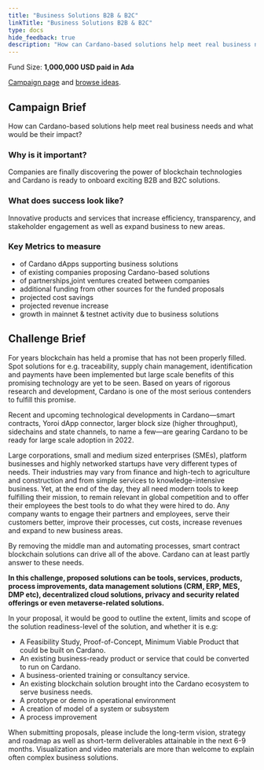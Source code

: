 ```yaml
---
title: "Business Solutions B2B & B2C"
linkTitle: "Business Solutions B2B & B2C"
type: docs
hide_feedback: true
description: "How can Cardano-based solutions help meet real business needs and what would be their impact?"
---
```

Fund Size: **1,000,000 USD paid in Ada**

[Campaign page](https://cardano.ideascale.com/c/idea/382660) and [browse ideas]().

## Campaign Brief
How can Cardano-based solutions help meet real business needs and what would be their impact?

### Why is it important?
Companies are finally discovering the power of blockchain technologies and Cardano is ready to onboard exciting B2B and B2C solutions.

### What does success look like?
Innovative products and services that increase efficiency, transparency, and stakeholder engagement as well as expand business to new areas.

### Key Metrics to measure
- of Cardano dApps supporting business solutions
- of existing companies proposing Cardano-based solutions
- of partnerships,joint ventures created between companies
- additional funding from other sources for the funded proposals
- projected cost savings
- projected revenue increase
- growth in mainnet & testnet activity due to business solutions


## Challenge Brief
For years blockchain has held a promise that has not been properly filled. Spot solutions for e.g. traceability, supply chain management, identification and payments have been implemented but large scale benefits of this promising technology are yet to be seen. Based on years of rigorous research and development, Cardano is one of the most serious contenders to fulfill this promise.

Recent and upcoming technological developments in Cardano—smart contracts, Yoroi dApp connector, larger block size (higher throughput), sidechains and state channels, to name a few—are gearing Cardano to be ready for large scale adoption in 2022.

Large corporations, small and medium sized enterprises (SMEs), platform businesses and highly networked startups have very different types of needs. Their industries may vary from finance and high-tech to agriculture and construction and from simple services to knowledge-intensive business. Yet, at the end of the day, they all need modern tools to keep fulfilling their mission, to remain relevant in global competition and to offer their employees the best tools to do what they were hired to do. Any company wants to engage their partners and employees, serve their customers better, improve their processes, cut costs, increase revenues and expand to new business areas.

By removing the middle man and automating processes, smart contract blockchain solutions can drive all of the above. Cardano can at least partly answer to these needs.

**In this challenge, proposed solutions can be tools, services, products, process improvements, data management solutions (CRM, ERP, MES, DMP etc), decentralized cloud solutions, privacy and security related offerings or even metaverse-related solutions.**

In your proposal, it would be good to outline the extent, limits and scope of the solution readiness-level of the solution, and whether it is e.g:

- A Feasibility Study, Proof-of-Concept, Minimum Viable Product that could be built on Cardano.
- An existing business-ready product or service that could be converted to run on Cardano.
- A business-oriented training or consultancy service.
- An existing blockchain solution brought into the Cardano ecosystem to serve business needs.
- A prototype or demo in operational environment
- A creation of model of a system or subsystem
- A process improvement

When submitting proposals, please include the long-term vision, strategy and roadmap as well as short-term deliverables attainable in the next 6-9 months. Visualization and video materials are more than welcome to explain often complex business solutions.
